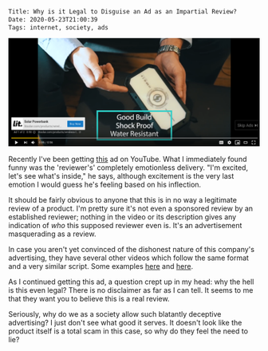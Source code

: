     Title: Why is it Legal to Disguise an Ad as an Impartial Review?
    Date: 2020-05-23T21:00:39
    Tags: internet, society, ads

<img src="/img/fake-review.png" alt="screenshot of a fake review">

Recently I've been getting [this](https://www.youtube.com/watch?v=o0wr37CZWdc) ad on YouTube. What I immediately found funny was the 'reviewer's' completely emotionless delivery. "I'm excited, let's see what's inside," he says, although excitement is the very last emotion I would guess he's feeling based on his inflection.

<!-- more -->

It should be fairly obvious to anyone that this is in no way a legitimate review of a product. I'm pretty sure it's not even a sponsored review by an established reviewer; nothing in the video or its description gives any indication of _who_ this supposed reviewer even is. It's an advertisement masquerading as a review. 

In case you aren't yet convinced of the dishonest nature of this company's advertising, they have several other videos which follow the same format and a very similar script. Some examples [here](https://www.youtube.com/watch?v=dfToHzOmwdI) and [here](https://www.youtube.com/watch?v=o0wr37CZWdc).

As I continued getting this ad, a question crept up in my head: why the hell is this even legal? There is no disclaimer as far as I can tell. It seems to me that they want you to believe this is a real review.

Seriously, why do we as a society allow such blatantly deceptive advertising? I just don't see what good it serves. It doesn't look like the product itself is a total scam in this case, so why do they feel the need to lie? 
